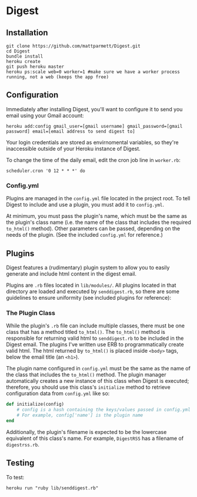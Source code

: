 # Digest #

## Installation ##

```
git clone https://github.com/mattparmett/Digest.git
cd Digest
bundle install
heroku create
git push heroku master
heroku ps:scale web=0 worker=1 #make sure we have a worker process running, not a web (keeps the app free)
```

## Configuration ##

Immediately after installing Digest, you'll want to configure it to send you email using your Gmail account:

```
heroku add:config gmail_user=[gmail username] gmail_password=[gmail password] email=[email address to send digest to]
```

Your login credentials are stored as envirnomental variables, so they're inaccessible outside of your Heroku instance of Digest.

To change the time of the daily email, edit the cron job line in ```worker.rb```:
```
scheduler.cron '0 12 * * *' do
```

### Config.yml ###

Plugins are managed in the ```config.yml``` file located in the project root.  To tell Digest to include and use a plugin, you must add it to ```config.yml```.

At minimum, you must pass the plugin's name, which must be the same as the plugin's class name (i.e. the name of the class that includes the required ```to_html()``` method).  Other parameters can be passed, depending on the needs of the plugin.  (See the included ```config.yml``` for reference.)

## Plugins ##

Digest features a (rudimentary) plugin system to allow you to easily generate and include html content in the digest email.

Plugins are ```.rb``` files located in ```lib/modules/```.  All plugins located in that directory are loaded and executed by ```senddigest.rb```, so there are some guidelines to ensure uniformity (see included plugins for reference):

### The Plugin Class ###

While the plugin's ```.rb``` file can include multiple classes, there must be one class that has a method titled ```to_html()```.  The ```to_html()``` method is responsible for returning valid html to ```senddigest.rb``` to be included in the Digest email.  The plugins I've written use ERB to programmatically create valid html.  The html returned by ```to_html()``` is placed inside ```<body>``` tags, below the email title (an ```<h1>```).

The plugin name configured in ```config.yml``` must be the same as the name of the class that includes the ```to_html()``` method.  The plugin manager automatically creates a new instance of this class when Digest is executed; therefore, you should use this class's ```initialize``` method to retrieve configuration data from ```config.yml``` like so:

```ruby
def initialize(config)
	# config is a hash containing the keys/values passed in config.yml
	# For example, config['name'] is the plugin name
end
```

Additionally, the plugin's filename is expected to be the lowercase equivalent of this class's name.  For example, ```DigestRSS``` has a filename of ```digestrss.rb```.

## Testing ##

To test:
```
heroku run "ruby lib/senddigest.rb"
```